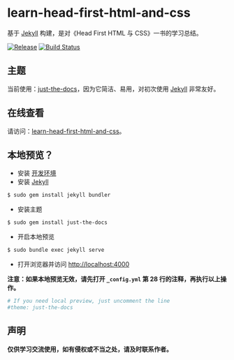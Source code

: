 # learn-head-first-html-and-css
基于 [Jekyll][1] 构建，是对《Head First HTML 与 CSS》一书的学习总结。

[![Release](https://img.shields.io/github/release/mrzhqiang/learn-head-first-html-and-css.svg)](https://github.com/mrzhqiang/idea-helper/releases/latest)
[![Build Status](https://travis-ci.org/mrzhqiang/learn-head-first-html-and-css.svg?branch=master)](https://travis-ci.org/mrzhqiang/learn-head-first-html-and-css)

## 主题
当前使用：[just-the-docs][3]，因为它简洁、易用，对初次使用 [Jekyll][1] 非常友好。

## 在线查看
请访问：[learn-head-first-html-and-css]。

## 本地预览？
- 安装 [开发环境][4]
- 安装 [Jekyll][1]
```bash
$ sudo gem install jekyll bundler
```
- 安装主题
```bash
$ sudo gem install just-the-docs
```
- 开启本地预览
```bash
$ sudo bundle exec jekyll serve
```
- 打开浏览器并访问 [http://localhost:4000](http://localhost:4000)

**注意：如果本地预览无效，请先打开 `_config.yml` 第 28 行的注释，再执行以上操作。**
```yaml
# If you need local preview, just uncomment the line
#theme: just-the-docs
```

## 声明
**仅供学习交流使用，如有侵权或不当之处，请及时联系作者。**

[learn-head-first-html-and-css]:https://mrzhqiang.github.io/learn-head-first-html-and-css

[1]:https://jekyllrb.com/
[2]:https://www.jetbrains.com/idea/?fromMenu
[3]:https://pmarsceill.github.io/just-the-docs/
[4]:https://jekyllrb.com/docs/installation/